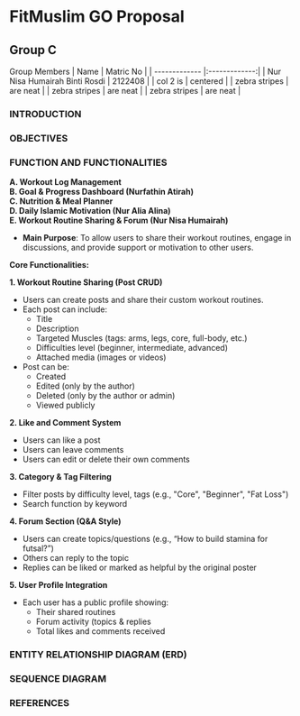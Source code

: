# FitMuslim GO Proposal
## Group C
Group Members
| Name     | Matric No       |
| ------------- |:-------------:|
| Nur Nisa Humairah Binti Rosdi     | 2122408 |
| col 2 is      | centered      | 
| zebra stripes | are neat      |
| zebra stripes | are neat      |
| zebra stripes | are neat      |

### INTRODUCTION

### OBJECTIVES

### FUNCTION AND FUNCTIONALITIES
**A. Workout Log Management** <br/>
**B. Goal & Progress Dashboard (Nurfathin Atirah)** <br/>
**C. Nutrition & Meal Planner** <br/>
**D. Daily Islamic Motivation (Nur Alia Alina)** <br/>
**E. Workout Routine Sharing & Forum (Nur Nisa Humairah)** <br/>

+ **Main Purpose**: To allow users to share their workout routines, engage in discussions, and provide support or motivation to other users. <br/>

**Core Functionalities:** <br/>

**1. Workout Routine Sharing (Post CRUD)** 
- Users can create posts and share their custom workout routines.
- Each post can include:
   + Title
   + Description
   + Targeted Muscles (tags: arms, legs, core, full-body, etc.)
   + Difficulties level (beginner, intermediate, advanced)
   + Attached media (images or videos)
- Post can be:
   + Created
   + Edited (only by the author)
   + Deleted (only by the author or admin)
   + Viewed publicly <br/>

**2. Like and Comment System**
- Users can like a post
- Users can leave comments
- Users can edit or delete their own comments <br/>

**3. Category & Tag Filtering**
- Filter posts by difficulty level, tags (e.g., "Core", "Beginner", "Fat Loss")
- Search function by keyword  <br/>

**4. Forum Section (Q&A Style)**
- Users can create topics/questions (e.g., “How to build stamina for futsal?”)
- Others can reply to the topic
- Replies can be liked or marked as helpful by the original poster  <br/>

**5. User Profile Integration**
- Each user has a public profile showing:
   + Their shared routines
   + Forum activity (topics & replies
   + Total likes and comments received  <br/>

### ENTITY RELATIONSHIP DIAGRAM (ERD)

### SEQUENCE DIAGRAM

### REFERENCES
